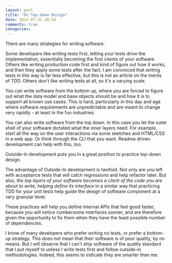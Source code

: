 ```yaml
---
layout: post
title: "On Top-down Design"
date: 2012-07-31 20:54
comments: true
categories:
---
```


There are many strategies for writing software.

Some developers like writing tests first, letting your tests drive the implementation, essentially becoming the first clients of your software. Others like writing production code first and kind of figure out how it works, and then they apply some tests after the fact. I am convinced that writing tests in this way is far less effective, but this is not an article on the merits of TDD. Others don't like writing tests at all, so it's a varying scale.

You can write software from the bottom up, where you are forced to figure out what the data model and base objects should be and how it is to support all known use cases. This is hard, particularly in this day and age where software requirements are unpredictable and are meant to change very rapidly - at least in the fun industries.

You can also write software from the top down. In this case you let the outer shell of your software dictated what the inner layers need. For example, start all the way on the user interactions via some sketches and HTML/CSS in a web app. Or think through the CLI that you want. Readme driven development can help with this, too.

Outside-in development puts you in a great position to practice top-down design.

The advantage of Outside-In development is twofold. Not only are you left with acceptance tests that will catch regressions and help refactor later. But also, *the top layers of your software becomes a client of the code you are about to write, helping define its interface* in a similar way that practicing TDD for your unit tests help guide the design of software component at a very granular level.

These practices will help you define internal APIs that feel good faster, because you will notice cumbersome interfaces sooner, and are therefore given the opportunity to fix them when they have the least possible number of dependencies.

I know of many developers who prefer writing no tests, or prefer a bottom-up strategy. This does not mean that their software is of poor quality, by no means. But I will observe that I can't ship software of the quality standard that I put myself to unless I write tests first and follow outside-in methodologies. Indeed, this seems to indicate they are smarter than me.
